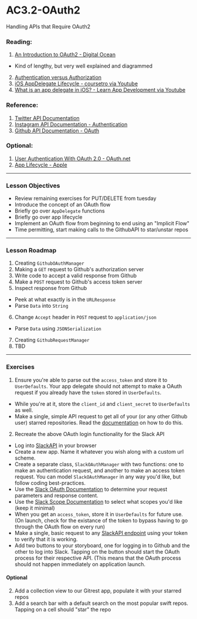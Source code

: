 # AC3.2-OAuth2
Handling APIs that Require OAuth2

### Reading:
1. [An Introduction to OAuth2 - Digital Ocean](https://www.digitalocean.com/community/tutorials/an-introduction-to-oauth-2)
  - Kind of lengthy, but very well explained and diagrammed
2. [Authentication versus Authorization](http://stackoverflow.com/questions/6556522/authentication-versus-authorization)
3. [iOS AppDelegate Lifecycle - coursetro via Youtube](https://www.youtube.com/watch?v=silrqFmux-s)
4. [What is an app delegate in iOS? - Learn App Development via Youtube](https://www.youtube.com/watch?v=8p3RVXtY2k8)

### Reference: 
1. [Twitter API Documentation](https://dev.twitter.com/overview/api)
2. [Instagram API Documentation - Authentication](https://www.instagram.com/developer/authentication/)
3. [Github API Documentation - OAuth](https://developer.github.com/v3/oauth/)

### Optional: 
1. [User Authentication With OAuth 2.0 - OAuth.net](https://oauth.net/articles/authentication/)
2. [App Lifecycle - Apple](https://developer.apple.com/library/content/documentation/iPhone/Conceptual/iPhoneOSProgrammingGuide/TheAppLifeCycle/TheAppLifeCycle.html)

---
### Lesson Objectives
- Review remaining exercises for PUT/DELETE from tuesday
- Introduce the concept of an OAuth flow
- Briefly go over `AppDelegate` functions
- Briefly go over app lifecycle
- Implement an OAuth flow from beginning to end using an "Implicit Flow"
- Time permitting, start making calls to the GithubAPI to star/unstar repos

---
### Lesson Roadmap

1. Creating `GithubOAuthManager` 
2. Making a `GET` request to Github's authorization server
3. Write code to accept a valid response from Github
4. Make a `POST` request to Github's access token server
5. Inspect response from Github
  - Peek at what exactly is in the `URLResponse`
  - Parse `Data` into `String`
6. Change `Accept` header in `POST` request to `application/json`
  - Parse `Data` using `JSONSerialization`
7. Creating `GithubRequestManager`
8. TBD
  

---
### Exercises

1. Ensure you're able to parse out the `access_token` and store it to `UserDefaults`. Your app delegate should not attempt to make a OAuth request if you already have the `token` stored in `UserDefaults`. 
  - While you're at it, store the `client_id` and `client_secret` to `UserDefaults` as well.
  - Make a single, simple API request to get all of your (or any other Github user) starred repositories. Read the [documentation](https://developer.github.com/v3/activity/starring/) on how to do this.
2. Recreate the above OAuth login functionality for the Slack API
  - Log into [SlackAPI](https://api.slack.com/) in your browser
  - Create a new app. Name it whatever you wish along with a custom url scheme. 
  - Create a separate class, `SlackOAuthManager` with two functions: one to make an authentication request, and another to make an access token request. You can model `SlackOAuthManager` in any way you'd like, but follow coding best-practices. 
  - Use the [Slack OAuth Documentation](https://api.slack.com/docs/oauth) to determine your request parameters and response content. 
  - Use the [Slack Scope Documentation](https://api.slack.com/docs/oauth-scopes) to select what scopes you'd like (keep it minimal)
  - When you get an `access_token`, store it in `UserDefaults` for future use. (On launch, check for the existance of the token to bypass having to go through the OAuth flow on every run)
  - Make a single, basic request to any [SlackAPI endpoint](https://api.slack.com/methods) using your token to verify that it is working. 
  - Add two buttons to your storyboard, one for logging in to Github and the other to log into Slack. Tapping on the button should start the OAuth process for their respective API. (This means that the OAuth process should not happen immediately on application launch.

#### Optional
2. Add a collection view to our Gitrest app, populate it with your starred repos
3. Add a search bar with a default search on the most popular swift repos. Tapping on a cell should "star" the repo
